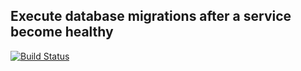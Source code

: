 ## Execute database migrations after a service become healthy

[![Build Status](https://travis-ci.org/ninjaneers-team/flywait.svg?branch=master)](https://travis-ci.org/ninjaneers-team/flywait)